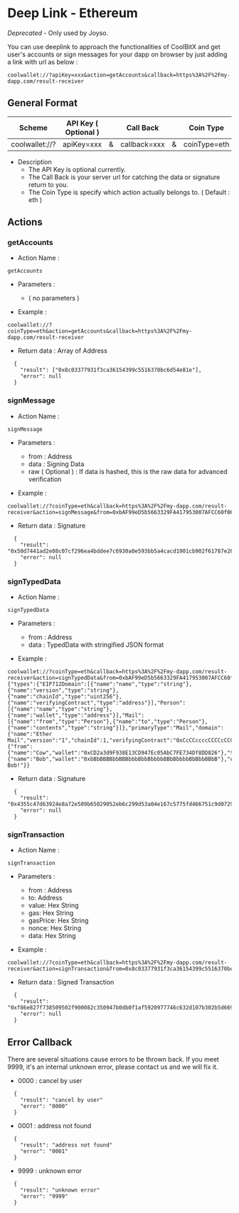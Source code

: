 # Deep Link - Ethereum

*Deprecated* - Only used by Joyso.

You can use deeplink to approach the functionalities of CoolBitX and get user's accounts or sign messages for your dapp on browser by just adding a link with url as below :
```
coolwallet://?apiKey=xxx&action=getAccounts&callback=https%3A%2F%2Fmy-dapp.com/result-receiver
```

## General Format

| Scheme         | API Key ( Optional ) | | Call Back    | | Coin Type    | | Action & Params |
| :---:          | :---:                |-| :---:        |-| :---:        |-| :---:        |
| coolwallet://? | apiKey=xxx           |&| callback=xxx |&| coinType=eth |&| action=xxx&key=value |
- Description
  - The API Key is optional currently.
  - The Call Back is your server url for catching the data or signature return to you.
  - The Coin Type is specify which action actually belongs to. ( Default : eth )

## Actions

### getAccounts

- Action Name :
```
getAccounts
```

- Parameters :
  - ( no parameters )


- Example :
```
coolwallet://?coinType=eth&action=getAccounts&callback=https%3A%2F%2Fmy-dapp.com/result-receiver
```

- Return data : Array of Address
```
  {
    "result": ["0x8c03377931f3ca36154399c5516370bc6d54e81e"],
    "error": null
  }
```

### signMessage

- Action Name :
```
signMessage
```

- Parameters :
  - from : Address
  - data : Signing Data
  - raw ( Optional ) : If data is hashed, this is the raw data for advanced verification


- Example :
```
coolwallet://?coinType=eth&callback=https%3A%2F%2Fmy-dapp.com/result-receiver&action=signMessage&from=0xbAF99eD5b5663329FA417953007AFCC60f06F781&data=0xbbf0ab1e9bd8cff92628e7fa4a6044985df9399c8d3c7de6897d980b3e312734&raw=0x04f062809b244e37e7fdc21d9409469c989c234200000000000000000000000000000000000000000000000000000000000f42400000000000000000000000000000000000000000000000000000b5e620f48000000000000000000000000000000000000000000000000000000000000005b8d85b50643f000a000500007d00dde12a12a6f67156e0da672be05c374e1b0a3e57
```

- Return data : Signature
```
  {
    "result": "0x50d7441ad2e08c07cf296ea4bddee7c6930a0e593bb5a4cacd1901cb902f61787e28cfd4e112d0f944e107c066118e52999525cb964a2e6648fc399dadd3de901b",
    "error": null
  }
```

### signTypedData

- Action Name :
```
signTypedData
```

- Parameters :
  - from : Address
  - data : TypedData with stringified JSON format


- Example :
```
coolwallet://?coinType=eth&callback=https%3A%2F%2Fmy-dapp.com/result-receiver&action=signTypedData&from=0xbAF99eD5b5663329FA417953007AFCC60f06F781&data={"types":{"EIP712Domain":[{"name":"name","type":"string"},{"name":"version","type":"string"},{"name":"chainId","type":"uint256"},{"name":"verifyingContract","type":"address"}],"Person":[{"name":"name","type":"string"},{"name":"wallet","type":"address"}],"Mail":[{"name":"from","type":"Person"},{"name":"to","type":"Person"},{"name":"contents","type":"string"}]},"primaryType":"Mail","domain":{"name":"Ether Mail","version":"1","chainId":1,"verifyingContract":"0xCcCCccccCCCCcCCCCCCcCcCccCcCCCcCcccccccC"},"message":{"from":{"name":"Cow","wallet":"0xCD2a3d9F938E13CD947Ec05AbC7FE734Df8DD826"},"to":{"name":"Bob","wallet":"0xbBbBBBBbbBBBbbbBbbBbbbbBBbBbbbbBbBbbBBbB"},"contents":"Hello, Bob!"}}
```

- Return data : Signature
```
  {
    "result": "0x4355c47d63924e8a72e509b65029052eb6c299d53a04e167c5775fd466751c9d07299936d304c153f6443dfa05f40ff007d72911b6f72307f996231605b915621c",
    "error": null
  }
```

### signTransaction

- Action Name :
```
signTransaction
```

- Parameters :
  - from : Address
  - to: Address
  - value: Hex String
  - gas: Hex String
  - gasPrice: Hex String
  - nonce: Hex String
  - data: Hex String


- Example :
```
coolwallet://?coinType=eth&callback=https%3A%2F%2Fmy-dapp.com/result-receiver&action=signTransaction&from=0x8c03377931f3ca36154399c5516370bc6d54e81e&to=0x7037734b180c44b7041a31666486f81f45860541&value=0xde0b6b3a7640000&gas=0x5208&gasPrice=0xee6b2800&nonce=0x141&data=0x1234
```

- Return data : Signed Transaction
```
  {
    "result": "0xf86e827f738509502f900082c350947b0db0f1af5920977746c632d107b302b5d669da880354c86135f350008026a0f57dd7cc619adbb3fd57e07063b970d5bba48205baf073dbe67fa32c3ecc06bda079b8ce6d8c59d53ab3e6d081ce48c348593a18e2fc9993e72b4e2023c4c4355e",
    "error": null
  }
```

## Error Callback

There are several situations cause errors to be thrown back. If you meet 9999, it's an internal unknown error, please contact us and we will fix it.

- 0000 : cancel by user
```
  {
    "result": "cancel by user"
    "error": "0000"
  }
```

- 0001 : address not found
```
  {
    "result": "address not found"
    "error": "0001"
  }
```

- 9999 : unknown error
```
  {
    "result": "unknown error"
    "error": "9999"
  }
```




